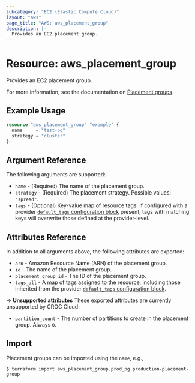 ```yaml
---
subcategory: "EC2 (Elastic Compute Cloud)"
layout: "aws"
page_title: "AWS: aws_placement_group"
description: |-
  Provides an EC2 placement group.
---
```


# Resource: aws_placement_group

Provides an EC2 placement group.

For more information, see the documentation on [Placement groups][placement-groups].

[placement-groups]: https://docs.cloud.croc.ru/en/services/instances_and_volumes/placementgroups.html

## Example Usage

```terraform
resource "aws_placement_group" "example" {
  name     = "test-pg"
  strategy = "cluster"
}
```

## Argument Reference

The following arguments are supported:

* `name` - (Required) The name of the placement group.
* `strategy` - (Required) The placement strategy. Possible values: `"spread"`.
* `tags` - (Optional) Key-value map of resource tags. If configured with a provider [`default_tags` configuration block][default-tags] present, tags with matching keys will overwrite those defined at the provider-level.

## Attributes Reference

In addition to all arguments above, the following attributes are exported:

* `arn` - Amazon Resource Name (ARN) of the placement group.
* `id` - The name of the placement group.
* `placement_group_id` - The ID of the placement group.
* `tags_all` - A map of tags assigned to the resource, including those inherited from the provider [`default_tags` configuration block][default-tags].

->  **Unsupported attributes**
These exported attributes are currently unsupported by CROC Cloud:

* `partition_count` - The number of partitions to create in the placement group. Always `0`.

## Import

Placement groups can be imported using the `name`, e.g.,

```
$ terraform import aws_placement_group.prod_pg production-placement-group
```

[default-tags]: https://www.terraform.io/docs/providers/aws/index.html#default_tags-configuration-block 
